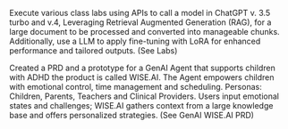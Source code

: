 Execute various class labs using APIs to call a model in ChatGPT v. 3.5 turbo and v.4, Leveraging Retrieval Augmented Generation (RAG), for a large document to be processed and converted into manageable chunks. Additionally, use a LLM to apply fine-tuning with LoRA for enhanced performance and tailored outputs. (See Labs)

Created a PRD and a prototype for a GenAI Agent that supports children with ADHD the product is called WISE.AI. The Agent empowers children with emotional control, time management and scheduling. Personas: Children, Parents, Teachers and Clinical Providers. Users input emotional states and challenges; WISE.AI gathers context from a large knowledge base and offers personalized strategies. (See GenAI WISE.AI PRD)

